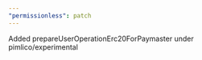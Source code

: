```yaml
---
"permissionless": patch
---
```


Added prepareUserOperationErc20ForPaymaster under pimlico/experimental
